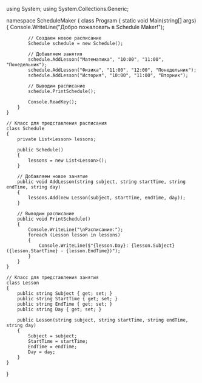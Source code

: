 using System;
using System.Collections.Generic;

namespace ScheduleMaker
{
    class Program
    {
        static void Main(string[] args)
        {
            Console.WriteLine("Добро пожаловать в Schedule Maker!");

            // Создаем новое расписание
            Schedule schedule = new Schedule();

            // Добавляем занятия
            schedule.AddLesson("Математика", "10:00", "11:00", "Понедельник");
            schedule.AddLesson("Физика", "11:00", "12:00", "Понедельник");
            schedule.AddLesson("История", "10:00", "11:00", "Вторник");

            // Выводим расписание
            schedule.PrintSchedule();

            Console.ReadKey();
        }
    }

    // Класс для представления расписания
    class Schedule
    {
        private List<Lesson> lessons;

        public Schedule()
        {
            lessons = new List<Lesson>();
        }

        // Добавляем новое занятие
        public void AddLesson(string subject, string startTime, string endTime, string day)
        {
            lessons.Add(new Lesson(subject, startTime, endTime, day));
        }

        // Выводим расписание
        public void PrintSchedule()
        {
            Console.WriteLine("\nРасписание:");
            foreach (Lesson lesson in lessons)
            {
                Console.WriteLine($"{lesson.Day}: {lesson.Subject} ({lesson.StartTime} - {lesson.EndTime})");
            }
        }
    }

    // Класс для представления занятия
    class Lesson
    {
        public string Subject { get; set; }
        public string StartTime { get; set; }
        public string EndTime { get; set; }
        public string Day { get; set; }

        public Lesson(string subject, string startTime, string endTime, string day)
        {
            Subject = subject;
            StartTime = startTime;
            EndTime = endTime;
            Day = day;
        }
    }
}
